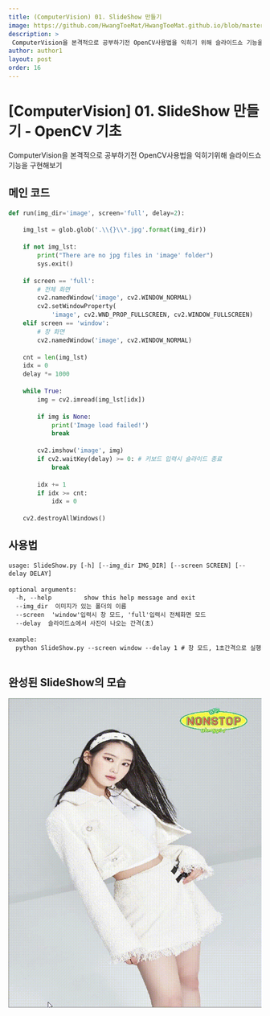 ```yaml
---
title: (ComputerVision) 01. SlideShow 만들기
image: https://github.com/HwangToeMat/HwangToeMat.github.io/blob/master/Computer-Science/image/CV/01/img0.png?raw=true
description: >
 ComputerVision을 본격적으로 공부하기전 OpenCV사용법을 익히기 위해 슬라이드쇼 기능을 구현해본다.
author: author1
layout: post
order: 16
---
```


# [ComputerVision] 01. SlideShow 만들기 - OpenCV 기초

ComputerVision을 본격적으로 공부하기전 OpenCV사용법을 익히기위해 슬라이드쇼 기능을 구현해보기

## 메인 코드

```python
def run(img_dir='image', screen='full', delay=2):

    img_lst = glob.glob('.\\{}\\*.jpg'.format(img_dir))

    if not img_lst:
        print("There are no jpg files in 'image' folder")
        sys.exit()

    if screen == 'full':
        # 전체 화면
        cv2.namedWindow('image', cv2.WINDOW_NORMAL) 
        cv2.setWindowProperty(
            'image', cv2.WND_PROP_FULLSCREEN, cv2.WINDOW_FULLSCREEN)
    elif screen == 'window':
        # 창 화면
        cv2.namedWindow('image', cv2.WINDOW_NORMAL)

    cnt = len(img_lst)
    idx = 0
    delay *= 1000

    while True:
        img = cv2.imread(img_lst[idx])

        if img is None:
            print('Image load failed!')
            break

        cv2.imshow('image', img)
        if cv2.waitKey(delay) >= 0: # 키보드 입력시 슬라이드 종료
            break

        idx += 1
        if idx >= cnt:
            idx = 0

    cv2.destroyAllWindows()
```

## 사용법

```
usage: SlideShow.py [-h] [--img_dir IMG_DIR] [--screen SCREEN] [--delay DELAY]

optional arguments:
  -h, --help         show this help message and exit
  --img_dir  이미지가 있는 폴더의 이름
  --screen  'window'입력시 창 모드, 'full'입력시 전체화면 모드
  --delay  슬라이드쇼에서 사진이 나오는 간격(초)
  
example:
  python SlideShow.py --screen window --delay 1 # 창 모드, 1초간격으로 실행
  
```

## 완성된 SlideShow의 모습

<img src="https://github.com/HwangToeMat/HwangToeMat.github.io/blob/master/Computer-Science/image/CV/01/img1.gif?raw=true" style="max-width:100%;margin-left: auto; margin-right: auto; display: block;">
